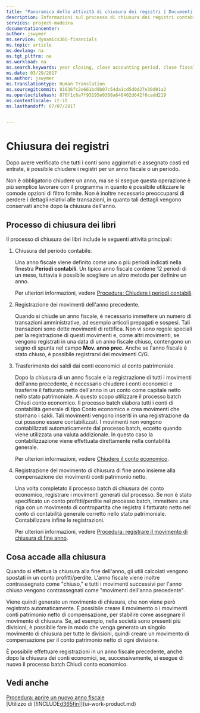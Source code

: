 ```yaml
---
title: "Panoramica delle attività di chiusura dei registri | Documenti Microsoft"
description: Informazioni sul processo di chiusura dei registri contabili per un anno fiscale o un periodo e su cosa accade dopo la chiusura di un anno.
services: project-madeira
documentationcenter: 
author: jswymer
ms.service: dynamics365-financials
ms.topic: article
ms.devlang: na
ms.tgt_pltfrm: na
ms.workload: na
ms.search.keywords: year closing, close accounting period, close fiscal year, bank account detailed trial balance
ms.date: 03/29/2017
ms.author: jswymer
ms.translationtype: Human Translation
ms.sourcegitcommit: 81636fc2e661bd9b07c54da1cd5d0d27e30d01a2
ms.openlocfilehash: 870f1c6a7f93195e0308a646402d642f6cadd219
ms.contentlocale: it-it
ms.lasthandoff: 07/07/2017


---
```

# <a name="closing-the-books"></a>Chiusura dei registri
Dopo avere verificato che tutti i conti sono aggiornati e assegnato costi ed entrate, è possibile chiudere i registri per un anno fiscale o un periodo.

Non è obbligatorio chiudere un anno, ma se si esegue questa operazione è più semplice lavorare con il programma in quanto è possibile utilizzare le comode opzioni di filtro fornite. Non è inoltre necessario preoccuparsi di perdere i dettagli relativi alle transazioni, in quanto tali dettagli vengono conservati anche dopo la chiusura dell'anno.

## <a name="closing-book-process"></a>Processo di chiusura dei libri
Il processo di chiusura dei libri include le seguenti attività principali:

1. Chiusura del periodo contabile.

    Una anno fiscale viene definito come uno o più periodi indicati nella finestra **Periodi contabili**. Un tipico anno fiscale contiene 12 periodi di un mese, tuttavia è possibile scegliere un altro metodo per definire un anno.

    Per ulteriori informazioni, vedere [Procedura: Chiudere i periodi contabili](year-close-account-periods.md).
2. Registrazione dei movimenti dell'anno precedente.

    Quando si chiude un anno fiscale, è necessario immettere un numero di transazioni amministrative, ad esempio articoli prepagati e sospesi. Tali transazioni sono dette movimenti di rettifica. Non vi sono regole speciali per la registrazione di questi movimenti e, come altri movimenti, se vengono registrati in una data di un anno fiscale chiuso, contengono un segno di spunta nel campo **Mov. anno prec.** Anche se l'anno fiscale è stato chiuso, è possibile registrarvi dei movimenti C/G.
3. Trasferimento dei saldi dai conti economici al conto patrimoniale.

    Dopo la chiusura di un anno fiscale e la registrazione di tutti i movimenti dell'anno precedente, è necessario chiudere i conti economici e trasferire il fatturato netto dell'anno in un conto come capitale netto nello stato patrimoniale. A questo scopo utilizzare il processo batch Chiudi conto economico. Il processo batch elabora tutti i conti di contabilità generale di tipo Conto economico e crea movimenti che stornano i saldi. Tali movimenti vengono inseriti in una registrazione da cui possono essere contabilizzati. I movimenti non vengono contabilizzati automaticamente dal processo batch, eccetto quando viene utilizzata una valuta addizionale. In questo caso la contabilizzazione viene effettuata direttamente nella contabilità generale.

    Per ulteriori informazioni, vedere [Chiudere il conto economico](year-close-income-statement.md).
4. Registrazione del movimento di chiusura di fine anno insieme alla compensazione dei movimenti conti patrimonio netto.

    Una volta completato il processo batch di chiusura del conto economico, registrare i movimenti generati dal processo. Se non è stato specificato un conto profitti/perdite nel processo batch, immettere una riga con un movimento di contropartita che registra il fatturato netto nel conto di contabilità generale corretto nello stato patrimoniale. Contabilizzare infine le registrazioni.

    Per ulteriori informazioni, vedere [Procedura: registrare il movimento di chiusura di fine anno](year-how-post-year-end-close-entry.md).

## <a name="what-happens-when-you-close"></a>Cosa accade alla chiusura
Quando si effettua la chiusura alla fine dell'anno, gli utili calcolati vengono spostati in un conto profitti/perdite. L'anno fiscale viene inoltre contrassegnato come "chiuso," e tutti i movimenti successivi per l'anno chiuso vengono contrassegnati come "movimenti dell'anno precedente".

Viene quindi generato un movimento di chiusura, che non viene però registrato automaticamente. È possibile creare il movimento o i movimenti conti patrimonio netto di compensazione, per stabilire come assegnare il movimento di chiusura. Se, ad esempio, nella società sono presenti più divisioni, è possibile fare in modo che venga generato un singolo movimento di chiusura per tutte le divisioni, quindi creare un movimento di compensazione per il conto patrimonio netto di ogni divisione.

È possibile effettuare registrazioni in un anno fiscale precedente, anche dopo la chiusura dei conti economici, se, successivamente, si esegue di nuovo il processo batch Chiudi conto economico.

## <a name="see-also"></a>Vedi anche
[Procedura: aprire un nuovo anno fiscale](finance-how-open-new-fiscal-year.md)  
[Utilizzo di [!INCLUDE[d365fin](includes/d365fin_md.md)]](ui-work-product.md)

